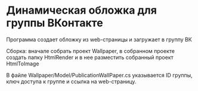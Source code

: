 # Динамическая обложка для группы ВКонтакте
 
Программа создает обложку из web-страницы и загружает в группу ВК

Сборка: 
вначале собрать проект Wallpaper, в собранном проекте создать папку HtmlRender и в нее разместить собранный проект HtmlToImage

В файле Wallpaper/Model/PublicationWallPaper.cs указывается ID группы, ключ доступа к группе и ссылка на web-страницу.
